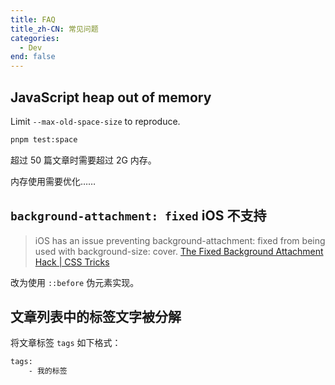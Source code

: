 ```yaml
---
title: FAQ
title_zh-CN: 常见问题
categories:
  - Dev
end: false
---
```


## JavaScript heap out of memory

Limit `--max-old-space-size` to reproduce.

```bash
pnpm test:space
```

超过 50 篇文章时需要超过 2G 内存。

内存使用需要优化……

## `background-attachment: fixed` iOS 不支持

> iOS has an issue preventing background-attachment: fixed from being used with background-size: cover.
> [The Fixed Background Attachment Hack | CSS Tricks](https://css-tricks.com/the-fixed-background-attachment-hack/)

改为使用 `::before` 伪元素实现。

## 文章列表中的标签文字被分解

将文章标签 `tags` 如下格式：
```bash
tags: 
    - 我的标签
```
